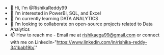 - 👋 Hi, I’m @RishikaReddy99
- 👀 I’m interested in PowerBI, SQL, and Excel
- 🌱 I’m currently learning DATA ANALYTICS
- 💞️ I’m looking to collaborate on open-source projects related to Data Analytics
- 📫 How to reach me - Email me at rishikaega99@gmail.com or connect with me on LinkedIn-"https://www.linkedin.com/in/rishika-reddy-341bab19b/."

<!---
RishikaReddy99/RishikaReddy99 is a ✨ special ✨ repository because its `README.md` (this file) appears on your GitHub profile.
You can click the Preview link to take a look at your changes.
--->
